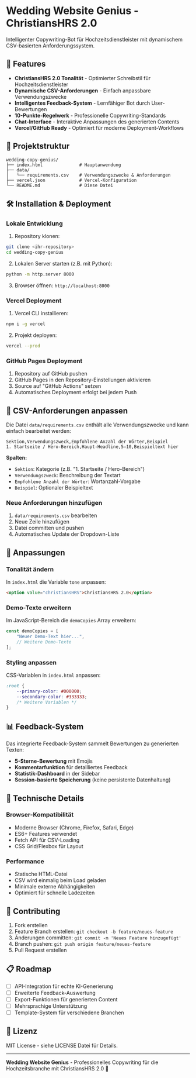 # Wedding Website Genius - ChristiansHRS 2.0

Intelligenter Copywriting-Bot für Hochzeitsdienstleister mit dynamischem CSV-basierten Anforderungssystem.

## 🚀 Features

- **ChristiansHRS 2.0 Tonalität** - Optimierter Schreibstil für Hochzeitsdienstleister
- **Dynamische CSV-Anforderungen** - Einfach anpassbare Verwendungszwecke
- **Intelligentes Feedback-System** - Lernfähiger Bot durch User-Bewertungen
- **10-Punkte-Regelwerk** - Professionelle Copywriting-Standards
- **Chat-Interface** - Interaktive Anpassungen des generierten Contents
- **Vercel/GitHub Ready** - Optimiert für moderne Deployment-Workflows

## 📁 Projektstruktur

```
wedding-copy-genius/
├── index.html              # Hauptanwendung
├── data/
│   └── requirements.csv    # Verwendungszwecke & Anforderungen
├── vercel.json             # Vercel-Konfiguration
└── README.md               # Diese Datei
```

## 🛠 Installation & Deployment

### Lokale Entwicklung

1. Repository klonen:
```bash
git clone <ihr-repository>
cd wedding-copy-genius
```

2. Lokalen Server starten (z.B. mit Python):
```bash
python -m http.server 8000
```

3. Browser öffnen: `http://localhost:8000`

### Vercel Deployment

1. Vercel CLI installieren:
```bash
npm i -g vercel
```

2. Projekt deployen:
```bash
vercel --prod
```

### GitHub Pages Deployment

1. Repository auf GitHub pushen
2. GitHub Pages in den Repository-Einstellungen aktivieren
3. Source auf "GitHub Actions" setzen
4. Automatisches Deployment erfolgt bei jedem Push

## 📝 CSV-Anforderungen anpassen

Die Datei `data/requirements.csv` enthält alle Verwendungszwecke und kann einfach bearbeitet werden:

```csv
Sektion,Verwendungszweck,Empfohlene Anzahl der Wörter,Beispiel
1. Startseite / Hero-Bereich,Haupt-Headline,5–10,Beispieltext hier
```

**Spalten:**
- `Sektion`: Kategorie (z.B. "1. Startseite / Hero-Bereich")
- `Verwendungszweck`: Beschreibung der Textart
- `Empfohlene Anzahl der Wörter`: Wortanzahl-Vorgabe
- `Beispiel`: Optionaler Beispieltext

### Neue Anforderungen hinzufügen

1. `data/requirements.csv` bearbeiten
2. Neue Zeile hinzufügen
3. Datei committen und pushen
4. Automatisches Update der Dropdown-Liste

## 🎨 Anpassungen

### Tonalität ändern

In `index.html` die Variable `tone` anpassen:
```html
<option value="christiansHRS">ChristiansHRS 2.0</option>
```

### Demo-Texte erweitern

Im JavaScript-Bereich die `demoCopies` Array erweitern:
```javascript
const demoCopies = [
    "Neuer Demo-Text hier...",
    // Weitere Demo-Texte
];
```

### Styling anpassen

CSS-Variablen in `index.html` anpassen:
```css
:root {
    --primary-color: #000000;
    --secondary-color: #333333;
    /* Weitere Variablen */
}
```

## 📊 Feedback-System

Das integrierte Feedback-System sammelt Bewertungen zu generierten Texten:

- **5-Sterne-Bewertung** mit Emojis
- **Kommentarfunktion** für detailliertes Feedback
- **Statistik-Dashboard** in der Sidebar
- **Session-basierte Speicherung** (keine persistente Datenhaltung)

## 🔧 Technische Details

### Browser-Kompatibilität

- Moderne Browser (Chrome, Firefox, Safari, Edge)
- ES6+ Features verwendet
- Fetch API für CSV-Loading
- CSS Grid/Flexbox für Layout

### Performance

- Statische HTML-Datei
- CSV wird einmalig beim Load geladen
- Minimale externe Abhängigkeiten
- Optimiert für schnelle Ladezeiten

## 🤝 Contributing

1. Fork erstellen
2. Feature Branch erstellen: `git checkout -b feature/neues-feature`
3. Änderungen committen: `git commit -m 'Neues Feature hinzugefügt'`
4. Branch pushen: `git push origin feature/neues-feature`
5. Pull Request erstellen

## 📋 Roadmap

- [ ] API-Integration für echte KI-Generierung
- [ ] Erweiterte Feedback-Auswertung
- [ ] Export-Funktionen für generierten Content
- [ ] Mehrsprachige Unterstützung
- [ ] Template-System für verschiedene Branchen

## 📄 Lizenz

MIT License - siehe LICENSE Datei für Details.

---

**Wedding Website Genius** - Professionelles Copywriting für die Hochzeitsbranche mit ChristiansHRS 2.0 🎯
